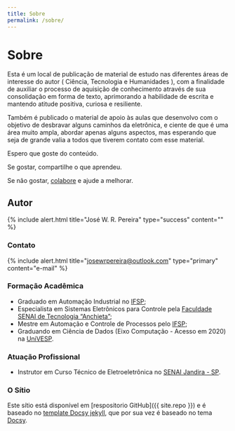 ```yaml
---
title: Sobre
permalink: /sobre/
---
```


# Sobre

Esta é um local de publicação de material de estudo nas diferentes áreas de interesse do autor ( Ciência, Tecnologia e Humanidades ), com a finalidade de auxiliar o processo de aquisição de conhecimento através de sua consolidação em forma de texto, aprimorando a habilidade de escrita e mantendo atitude positiva, curiosa e resiliente.

Também é publicado o material de apoio às aulas que desenvolvo com o objetivo de desbravar alguns caminhos da eletrônica, e ciente de que é uma área muito ampla, abordar apenas alguns aspectos, mas esperando que seja de grande valia a todos que tiverem contato com esse material.

Espero que goste do conteúdo.

Se gostar, compartilhe o que aprendeu.

Se não gostar, [colabore]( {{site.baseurl}}/sobre/#contato) e ajude a melhorar.

## Autor

{% include alert.html
  title="José W. R. Pereira"
  type="success"
  content=""
%}

### Contato

{% include alert.html
  title="josewrpereira@outlook.com"
  type="primary"
  content="e-mail"
%}




### Formação Acadêmica

* Graduado em Automação Industrial no [IFSP](https://spo.ifsp.edu.br/automacao-industrial);
* Especialista em Sistemas Eletrônicos para Controle pela [Faculdade SENAI de Tecnologia “Anchieta”](https://faculdades.sp.senai.br/sistemas-eletronicos-para-controle);
* Mestre em Automação e Controle de Processos pelo [IFSP](https://spo.ifsp.edu.br/pos-graduacao?id=268);
* Graduando em Ciência de Dados (Eixo Computação - Acesso em 2020) na [UniVESP](https://univesp.br/cursos/bacharel-em-ciencia-de-dados).

### Atuação Profissional

* Instrutor em Curso Técnico de Eletroeletrônica no [SENAI Jandira - SP](https://jandira.sp.senai.br/curso/76652/127/tecnico-de-eletroeletronica).

### O Sítio

Este sítio está disponível em [respositorio GitHub]({{ site.repo }}) e
é baseado no [template Docsy jekyll](https://vsoch.github.com/docsy-jekyll/), que por sua vez é baseado no tema  [Docsy](https://github.com/google/docsy).
